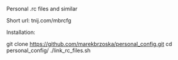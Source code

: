 Personal .rc files and similar

Short url: tnij.com/mbrcfg

Installation:

git clone https://github.com/marekbrzoska/personal_config.git
cd personal_config/
./link_rc_files.sh
